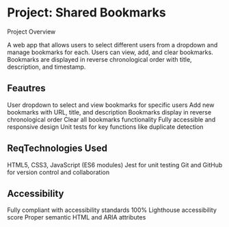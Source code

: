 # Project: Shared Bookmarks

Project Overview

A web app that allows users to select different users from a dropdown and manage bookmarks for each. Users can view, add, and clear bookmarks. Bookmarks are displayed in reverse chronological order with title, description, and timestamp.

## Feautres

User dropdown to select and view bookmarks for specific users
Add new bookmarks with URL, title, and description
Bookmarks display in reverse chronological order
Clear all bookmarks functionality
Fully accessible and responsive design
Unit tests for key functions like duplicate detection



## ReqTechnologies Used

HTML5, CSS3, JavaScript (ES6 modules)
Jest for unit testing
Git and GitHub for version control and collaboration

## Accessibility

Fully compliant with accessibility standards
100% Lighthouse accessibility score
Proper semantic HTML and ARIA attributes
